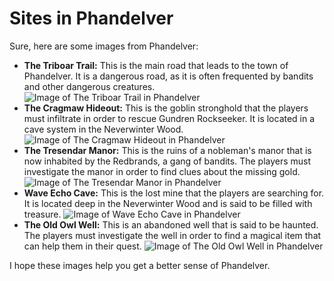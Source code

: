 # Sites in Phandelver

Sure, here are some images from Phandelver:

* **The Triboar Trail:** This is the main road that leads to the town of Phandelver. It is a dangerous road, as it is often frequented by bandits and other dangerous creatures.
![Image of The Triboar Trail in Phandelver](https://lh3.googleusercontent.com/bip/APOwr8396dTmGdIMgRDsRm2SL7dSo6VQdETi3138WU2PkJ0ro29VsF87Ywdks9aGGptto0fQ6I5Dr51GflnNC8W4jgiOMdf7CNfEWNu8s7nUuyGQYjMLVfnuDeef33uaX93esFDZYBgFAPTj2OJWXPdTw5FE2pT7LtDb48Ht_gO1o9u_YA4=w250-h200-p)
* **The Cragmaw Hideout:** This is the goblin stronghold that the players must infiltrate in order to rescue Gundren Rockseeker. It is located in a cave system in the Neverwinter Wood.
![Image of The Cragmaw Hideout in Phandelver](https://lh3.googleusercontent.com/bip/APOwr83FaKcUChTXqzzqeBPNuqSFQ_leNft0gnNjxaE4WppjZA2xaiFXFaY53maxxsfdkrSq-U55IxKfKK8vHJ0vaA4c9fbE8rXn2ZliaKhfJS0dHvmFsMulngH0yZxKDo9JR3cQOhLImegRfynK7vmqM2dciNLAISc5lek38bawMsgRRTAL_tn5mgyD_IPc2VGOKh5A3x7SUWQ=w250-h200-p)
* **The Tresendar Manor:** This is the ruins of a nobleman's manor that is now inhabited by the Redbrands, a gang of bandits. The players must investigate the manor in order to find clues about the missing gold.
![Image of The Tresendar Manor in Phandelver](https://lh3.googleusercontent.com/bip/APOwr82rGKVT2iJ_m5qsdpiUAHoYmVNYEzF8iXpxtKnfjFf_AHqm7i3yUAaJiEzhkrNVVsGwRXc9H50V0X6XZK21h_tAwPm8HNMWtPYieMkBg3IA0HhSHuwJ1QtW8wEw7vIxcltg0Gq4vWN3dFfB-JsIHq2GzgV8NqVV-I6uUFDXLF6WwBbD4dsClcFAtGA04tMal4cKB6DHhP34iYUeKCwlPf5u6sChcb8Lefd6-3IlKo6kF6QhComWsg=w250-h200-p)
* **Wave Echo Cave:** This is the lost mine that the players are searching for. It is located deep in the Neverwinter Wood and is said to be filled with treasure.
![Image of Wave Echo Cave in Phandelver](https://lh3.googleusercontent.com/bip/APOwr81VS_JdbwJApYBMVGU3mzkFx4jvpPgDp0My1yjTnFSUscQn3d3cFuLJHr8j80mt6myB9sEMlMDOMVr1afomGOkdRKtSLnVtcf_N7xuOFo2mdYBQYW1fXyU0_jw8pn6QummUGIKNqwTYswPT8NpKDLoNiupIjroJdbJ6B6eSdpvPh2M_w5GxQcJIYxbIfQ6G=w250-h200-p)
* **The Old Owl Well:** This is an abandoned well that is said to be haunted. The players must investigate the well in order to find a magical item that can help them in their quest.
![Image of The Old Owl Well in Phandelver](https://lh3.googleusercontent.com/bip/APOwr82js35MyK5jCfJP8qEvj1RaClnwGCDdfhmUrcTUNWIfgWpvEzrGZNlqPOK2wPPwGuSmtlKhN3cPDQQKASNSRvbC245PcH34=w250-h200-p)

I hope these images help you get a better sense of Phandelver.